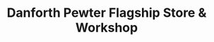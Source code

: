 ---
title: "Danforth Pewter Flagship Store & Workshop"
url: /middlebury/danforth-pewter-flagship-store-and-workshop/
shop: gift
---